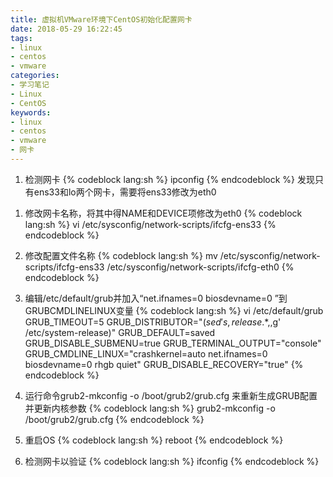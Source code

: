 ```yaml
---
title: 虚拟机VMware环境下CentOS初始化配置网卡
date: 2018-05-29 16:22:45
tags:
- linux
- centos
- vmware
categories:
- 学习笔记
- Linux
- CentOS
keywords:
- linux
- centos
- vmware
- 网卡
---
```

1. 检测网卡
{% codeblock lang:sh %}
ipconfig
{% endcodeblock %}
发现只有ens33和lo两个网卡，需要将ens33修改为eth0
<!-- more -->
1. 修改网卡名称，将其中得NAME和DEVICE项修改为eth0
{% codeblock lang:sh %}
vi /etc/sysconfig/network-scripts/ifcfg-ens33
{% endcodeblock %}

1. 修改配置文件名称
{% codeblock lang:sh %}
mv /etc/sysconfig/network-scripts/ifcfg-ens33 /etc/sysconfig/network-scripts/ifcfg-eth0
{% endcodeblock %}

1. 编辑/etc/default/grub并加入“net.ifnames=0 biosdevname=0 ”到GRUBCMDLINELINUX变量
{% codeblock lang:sh %}
vi /etc/default/grub
GRUB_TIMEOUT=5
GRUB_DISTRIBUTOR="$(sed 's, release .*$,,g' /etc/system-release)"
GRUB_DEFAULT=saved
GRUB_DISABLE_SUBMENU=true
GRUB_TERMINAL_OUTPUT="console"
GRUB_CMDLINE_LINUX="crashkernel=auto net.ifnames=0 biosdevname=0 rhgb quiet"
GRUB_DISABLE_RECOVERY="true"
{% endcodeblock %}

1. 运行命令grub2-mkconfig -o /boot/grub2/grub.cfg 来重新生成GRUB配置并更新内核参数
{% codeblock lang:sh %}
grub2-mkconfig -o /boot/grub2/grub.cfg
{% endcodeblock %}

1. 重启OS
{% codeblock lang:sh %}
reboot
{% endcodeblock %}

1. 检测网卡以验证
{% codeblock lang:sh %}
ifconfig
{% endcodeblock %}